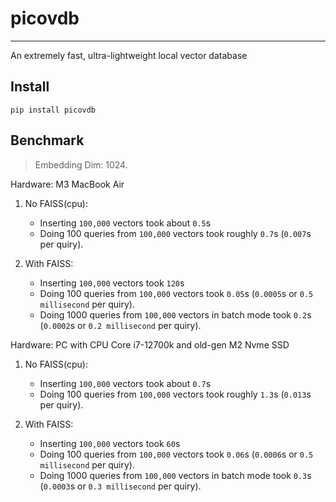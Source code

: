 # picovdb
-----

An extremely fast, ultra-lightweight local vector database

## Install

```shell
pip install picovdb
```

## Benchmark

> Embedding Dim: 1024. 

Hardware: M3 MacBook Air

1. No FAISS(cpu):
   - Inserting `100,000` vectors took about `0.5`s
   - Doing 100 queries from `100,000` vectors took roughly `0.7`s (`0.007`s per quiry).

2. With FAISS:
   - Inserting `100,000` vectors took `120`s
   - Doing 100 queries from `100,000` vectors took `0.05`s (`0.0005`s or `0.5 millisecond` per quiry).
   - Doing 1000 queries from `100,000` vectors in batch mode took `0.2`s (`0.0002`s or `0.2 millisecond` per quiry).

Hardware: PC with CPU Core i7-12700k and old-gen M2 Nvme SSD

1. No FAISS(cpu):
   - Inserting `100,000` vectors took about `0.7`s
   - Doing 100 queries from `100,000` vectors took roughly `1.3`s (`0.013`s per quiry).

2. With FAISS:
   - Inserting `100,000` vectors took `60`s
   - Doing 100 queries from `100,000` vectors took `0.06`s (`0.0006`s or `0.5 millisecond` per quiry).
   - Doing 1000 queries from `100,000` vectors in batch mode took `0.3`s (`0.0003`s or `0.3 millisecond` per quiry).





